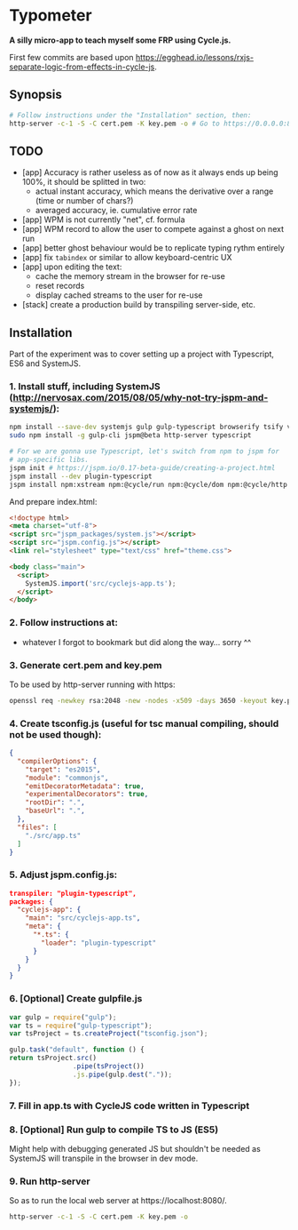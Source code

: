 Typometer
=========

**A silly micro-app to teach myself some FRP using Cycle.js.**

First few commits are based upon https://egghead.io/lessons/rxjs-separate-logic-from-effects-in-cycle-js.

## Synopsis

``` sh
# Follow instructions under the "Installation" section, then:
http-server -c-1 -S -C cert.pem -K key.pem -o # Go to https://0.0.0.0:8080/
```

## TODO

* [app] Accuracy is rather useless as of now as it always ends up being 100%, it should be splitted in two:
  * actual instant accuracy, which means the derivative over a range (time or number of chars?)
  * averaged accuracy, ie. cumulative error rate
* [app] WPM is not currently "net", cf. formula
* [app] WPM record to allow the user to compete against a ghost on next run
* [app] better ghost behaviour would be to replicate typing rythm entirely
* [app] fix `tabindex` or similar to allow keyboard-centric UX
* [app] upon editing the text:
  * cache the memory stream in the browser for re-use
  * reset records
  * display cached streams to the user for re-use
* [stack] create a production build by transpiling server-side, etc.

## Installation

Part of the experiment was to cover setting up a project with Typescript, ES6 and SystemJS.

### 1. Install stuff, including SystemJS (http://nervosax.com/2015/08/05/why-not-try-jspm-and-systemjs/):

``` sh
npm install --save-dev systemjs gulp gulp-typescript browserify tsify vinyl-source-stream
sudo npm install -g gulp-cli jspm@beta http-server typescript

# For we are gonna use Typescript, let's switch from npm to jspm for
# app-specific libs.
jspm init # https://jspm.io/0.17-beta-guide/creating-a-project.html
jspm install --dev plugin-typescript
jspm install npm:xstream npm:@cycle/run npm:@cycle/dom npm:@cycle/http npm:@cycle/isolate npm:classnames
```

And prepare index.html:

``` html
<!doctype html>
<meta charset="utf-8">
<script src="jspm_packages/system.js"></script>
<script src="jspm.config.js"></script>
<link rel="stylesheet" type="text/css" href="theme.css">

<body class="main">
  <script>
    SystemJS.import('src/cyclejs-app.ts');
  </script>
</body>
```

### 2. Follow instructions at:

* whatever I forgot to bookmark but did along the way… sorry ^^

### 3. Generate cert.pem and key.pem

To be used by http-server running with https:

``` sh
openssl req -newkey rsa:2048 -new -nodes -x509 -days 3650 -keyout key.pem -out cert.pem
```
### 4. Create tsconfig.js (useful for tsc manual compiling, should not be used though):

``` json
{
  "compilerOptions": {
    "target": "es2015",
    "module": "commonjs",
    "emitDecoratorMetadata": true,
    "experimentalDecorators": true,
    "rootDir": ".",
    "baseUrl": ".",
  },
  "files": [
    "./src/app.ts"
  ]
}
```

### 5. Adjust jspm.config.js:

``` json
transpiler: "plugin-typescript",
packages: {
  "cyclejs-app": {
    "main": "src/cyclejs-app.ts",
    "meta": {
      "*.ts": {
        "loader": "plugin-typescript"
      }
    }
  }
}
```

### 6. [Optional] Create gulpfile.js

``` js
var gulp = require("gulp");
var ts = require("gulp-typescript");
var tsProject = ts.createProject("tsconfig.json");

gulp.task("default", function () {
return tsProject.src()
                .pipe(tsProject())
                .js.pipe(gulp.dest("."));
});
```

### 7. Fill in app.ts with CycleJS code written in Typescript

### 8. [Optional] Run gulp to compile TS to JS (ES5)

Might help with debugging generated JS but shouldn't be needed as SystemJS will transpile in the browser in dev mode.

### 9. Run http-server

So as to run the local web server at https://localhost:8080/.

``` sh
http-server -c-1 -S -C cert.pem -K key.pem -o
```
